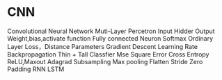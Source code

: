 # CNN

Convolutional Neural Network
Muti-Layer Percetron
Input Hidder Output
Weight,bias,activate function 
Fully connected
Neuron
Softmax
Ordinary Layer
Loss，Distance
Parameters
Gradient Descent
Learning Rate
Backpropagation
Thin + Tall
Classfier
Mse
Square Error
Cross Entropy
ReLU,Maxout
Adagrad
Subsampling
Max pooling
Flatten
Stride
Zero Padding
RNN 
LSTM

